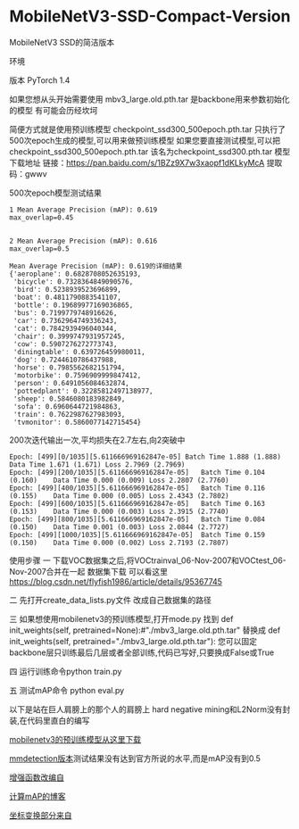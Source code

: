 # MobileNetV3-SSD-Compact-Version
MobileNetV3 SSD的简洁版本

环境

版本 PyTorch 1.4

如果您想从头开始需要使用
mbv3_large.old.pth.tar
是backbone用来参数初始化的模型
有可能会历经坎坷


简便方式就是使用预训练模型
checkpoint_ssd300_500epoch.pth.tar
只执行了500次epoch生成的模型,可以用来做预训练模型
如果您要直接测试模型,可以把checkpoint_ssd300_500epoch.pth.tar
该名为checkpoint_ssd300.pth.tar
模型下载地址
链接：https://pan.baidu.com/s/1BZz9X7w3xaopf1dKLkyMcA 
提取码：gwwv


500次epoch模型测试结果
```
1 Mean Average Precision (mAP): 0.619  
max_overlap=0.45


2 Mean Average Precision (mAP): 0.616
max_overlap=0.5

Mean Average Precision (mAP): 0.619的详细结果
{'aeroplane': 0.6828708052635193,
 'bicycle': 0.7328364849090576,
 'bird': 0.5238939523696899,
 'boat': 0.4811790883541107,
 'bottle': 0.19689977169036865,
 'bus': 0.7199779748916626,
 'car': 0.7362964749336243,
 'cat': 0.7842939496040344,
 'chair': 0.3999747931957245,
 'cow': 0.5907276272773743,
 'diningtable': 0.639726459980011,
 'dog': 0.7244610786437988,
 'horse': 0.7985562682151794,
 'motorbike': 0.7596909999847412,
 'person': 0.6491056084632874,
 'pottedplant': 0.32285812497138977,
 'sheep': 0.5846080183982849,
 'sofa': 0.6960644721984863,
 'train': 0.7622987627983093,
 'tvmonitor': 0.5860077142715454}
 ```
 
 200次迭代输出一次,平均损失在2.7左右,向2突破中
```
Epoch: [499][0/1035][5.611666969162847e-05]	Batch Time 1.888 (1.888)	Data Time 1.671 (1.671)	Loss 2.7969 (2.7969)	
Epoch: [499][200/1035][5.611666969162847e-05]	Batch Time 0.104 (0.160)	Data Time 0.000 (0.009)	Loss 2.2807 (2.7760)	
Epoch: [499][400/1035][5.611666969162847e-05]	Batch Time 0.116 (0.155)	Data Time 0.000 (0.005)	Loss 2.4343 (2.7802)	
Epoch: [499][600/1035][5.611666969162847e-05]	Batch Time 0.163 (0.153)	Data Time 0.000 (0.003)	Loss 2.3915 (2.7740)	
Epoch: [499][800/1035][5.611666969162847e-05]	Batch Time 0.084 (0.150)	Data Time 0.001 (0.003)	Loss 2.0844 (2.7727)	
Epoch: [499][1000/1035][5.611666969162847e-05]	Batch Time 0.159 (0.150)	Data Time 0.000 (0.002)	Loss 2.7193 (2.7807)	
```
 使用步骤
一 下载VOC数据集之后,将VOCtrainval_06-Nov-2007和VOCtest_06-Nov-2007合并在一起
数据集下载 可以看这里
https://blog.csdn.net/flyfish1986/article/details/95367745

二 先打开create_data_lists.py文件
改成自己数据集的路径

三 如果想使用mobilenetv3的预训练模型,打开mode.py
找到    def init_weights(self, pretrained=None):#"./mbv3_large.old.pth.tar"
替换成 def init_weights(self, pretrained="./mbv3_large.old.pth.tar"):
您可以固定backbone层只训练最后几层或者全部训练,代码已写好,只要换成False或True

四 运行训练命令python train.py

五 测试mAP命令 python eval.py



以下是站在巨人肩膀上的那个人的肩膀上
hard negative mining和L2Norm没有封装,在代码里直白的编写


[mobilenetv3的预训练模型从这里下载](https://github.com/xiaolai-sqlai/mobilenetv3)

[mmdetection版本](https://github.com/ujsyehao/mobilenetv3-ssd)测试结果没有达到官方所说的水平,而是mAP没有到0.5

[增强函数改编自](https://github.com/amdegroot/ssd.pytorch/blob/master/utils/augmentations.py)

 [计算mAP的博客](https://medium.com/@jonathan_hui/map-mean-average-precision-for-object-detection-45c121a31173)

 [坐标变换部分来自](https://github.com/weiliu89/caffe/issues/155)
